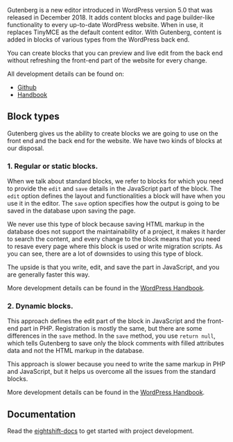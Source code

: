 Gutenberg is a new editor introduced in WordPress version 5.0 that was released in December 2018. It adds content blocks and page builder-like functionality to every up-to-date WordPress website. When in use, it replaces TinyMCE as the default content editor. With Gutenberg, content is added in blocks of various types from the WordPress back end.

You can create blocks that you can preview and live edit from the back end without refreshing the front-end part of the website for every change.

All development details can be found on:
- [Github](https://github.com/WordPress/gutenberg/)
- [Handbook](https://developer.wordpress.org/block-editor/)

## Block types

Gutenberg gives us the ability to create blocks we are going to use on the front end and the back end for the website. We have two kinds of blocks at our disposal.

### 1. Regular or static blocks.

When we talk about standard blocks, we refer to blocks for which you need to provide the `edit` and `save` details in the JavaScript part of the block. The `edit` option defines the layout and functionalities a block will have when you use it in the editor. The `save` option specifies how the output is going to be saved in the database upon saving the page.

We never use this type of block because saving HTML markup in the database does not support the maintainability of a project, it makes it harder to search the content, and every change to the block means that you need to resave every page where this block is used or write migration scripts. As you can see, there are a lot of downsides to using this type of block.

The upside is that you write, edit, and save the part in JavaScript, and you are generally faster this way.

More development details can be found in the [WordPress Handbook](https://developer.wordpress.org/block-editor/tutorials/block-tutorial/writing-your-first-block-type/).
 
### 2. Dynamic blocks.

This approach defines the edit part of the block in JavaScript and the front-end part in PHP. Registration is mostly the same, but there are some differences in the `save` method. In the `save` method, you use `return null`, which tells Gutenberg to save only the block comments with filled attributes data and not the HTML markup in the database.

This approach is slower because you need to write the same markup in PHP and JavaScript, but it helps us overcome all the issues from the standard blocks.

More development details can be found in the [WordPress Handbook](https://developer.wordpress.org/block-editor/tutorials/block-tutorial/creating-dynamic-blocks/).

## Documentation

Read the [eightshift-docs](https://eightshift.com/) to get started with project development.
